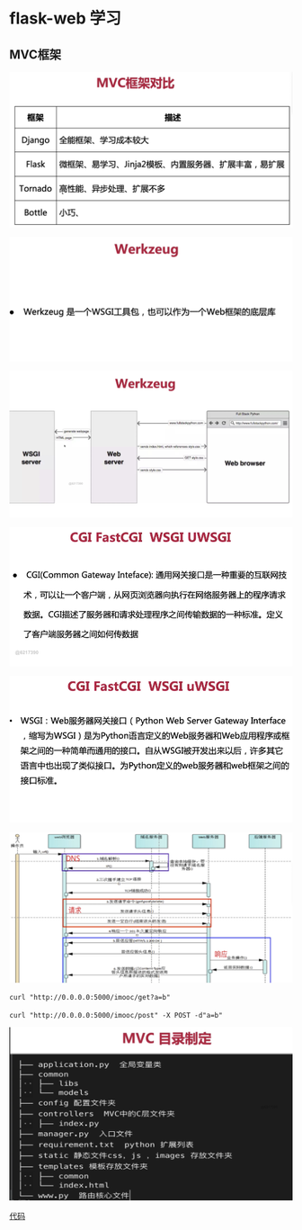# flask-web 学习

## MVC框架
![](./photo/01.png)


![](./photo/02.png)


![](./photo/03.png)


![](./photo/04.png)


![](./photo/05.png)



![](./photo/06.png)


    curl "http://0.0.0.0:5000/imooc/get?a=b"
    
    curl "http://0.0.0.0:5000/imooc/post" -X POST -d"a=b"


![](./photo/07.png)

[代码](https://github.com/HuichuanLI/flask-web/tree/master/project)
